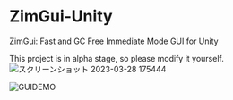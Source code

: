 # ZimGui-Unity
ZimGui: Fast and GC Free Immediate Mode GUI for Unity

This project is in alpha stage, so please modify it yourself.
![スクリーンショット 2023-03-28 175444](https://user-images.githubusercontent.com/90429982/228183849-9963f831-1df9-41bb-8e75-ab1c09103bb1.png)

![GUIDEMO](https://user-images.githubusercontent.com/90429982/228183346-b66e5a8e-3303-443d-a51d-11f46ebbfac8.gif)
